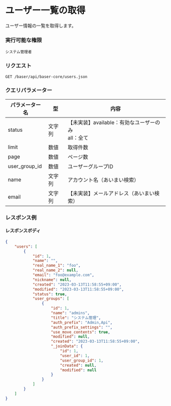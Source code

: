 # ユーザー一覧の取得

ユーザー情報の一覧を取得します。

### 実行可能な権限
```
システム管理者
```
 
### リクエスト
```
GET /baser/api/baser-core/users.json
``` 

### クエリパラメーター

| パラメーター名       | 型 | 内容                                 |
|---------------| --- |------------------------------------|
| status        | 文字列 | 【未実装】available：有効なユーザーのみ<br>all：全て |
| limit         | 数値 | 取得件数                               |
| page          | 数値 | ページ数                               |
| user_group_id | 数値 | ユーザーグループID                         |
| name          | 文字列 | アカウント名（あいまい検索）                     |
| email         | 文字列 | 【未実装】メールアドレス（あいまい検索）               |

### レスポンス例
#### レスポンスボディ
```json
{
    "users": [
        {
            "id": 1,
            "name": "",
            "real_name_1": "foo",
            "real_name_2": null,
            "email": "foo@example.com",
            "nickname": null,
            "created": "2023-03-13T11:58:55+09:00",
            "modified": "2023-03-13T11:58:55+09:00",
            "status": true,
            "user_groups": [
                {
                    "id": 1,
                    "name": "admins",
                    "title": "システム管理",
                    "auth_prefix": "Admin,Api",
                    "auth_prefix_settings": "",
                    "use_move_contents": true,
                    "modified": null,
                    "created": "2023-03-13T11:58:55+09:00",
                    "_joinData": {
                        "id": 1,
                        "user_id": 1,
                        "user_group_id": 1,
                        "created": null,
                        "modified": null
                    }
                }
            ]
        }
    ]
}
```

